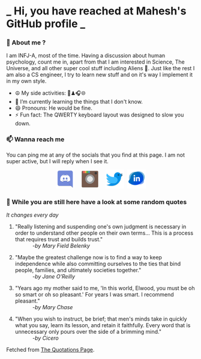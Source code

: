 # **_ Hi, you have reached at Mahesh's GitHub profile _**
### 🌸 About me ?
I am INFJ-A, most of the time. Having a discussion about human psychology, count me in, apart from that I am interested in Science, The Universe, and all other super cool stuff including Aliens 🤫. Just like the rest I am also a CS engineer, I try to learn new stuff and on it's way I implement it in my own style. 
- ☮ My side activities: 🎨♟🎧🌐
- 🌱 I’m currently learning the things that I don't know.
- 😄 Pronouns: He would be fine.
- ⚡ Fun fact: The QWERTY keyboard layout was designed to slow you down.

### 📫 Wanna reach me
You can ping me at any of the socials that you find at this page. I am not super active, but I will reply when I see it.
<p align="center">
<a href="https://discordapp.com/users/733328856957714472"><img src="./Assets/Papirus-Team-Papirus-Apps-Discord.svg" height="50px" width="50px" ></a>&nbsp; &nbsp;  
<a href ="https://instagram.com/obl1v_on"><img src="./Assets/Papirus-Team-Papirus-Apps-Instagram.svg" height="50px" width="50px" ></a>&nbsp;  &nbsp; 
<a href ="https://twitter.com/MaheshN2000"><img src="./Assets/Papirus-Team-Papirus-Apps-Twitter.svg" height ="50px" width="50px" ></a>&nbsp;
<a href ="https://linkedin.com/in/mahesh2000"><img src="./Assets/in.png" height ="50px" width="50px" ></a>

</p>



### 🔰 While you are still here have a look at some random quotes
*It changes every day*

<!-- BLOG-POST-LIST:START -->
 1.  "Really listening and suspending one's own judgment is necessary in order to understand other people on their own terms... This is a process that requires trust and builds trust." <br> &emsp;&emsp;&emsp; <i>-by Mary Field Belenky</i> 

 2.  "Maybe the greatest challenge now is to find a way to keep independence while also committing ourselves to the ties that bind people, families, and ultimately societies together." <br> &emsp;&emsp;&emsp; <i>-by Jane O'Reilly</i> 

 3.  "Years ago my mother said to me, 'In this world, Elwood, you must be oh so smart or oh so pleasant.' For years I was smart. I recommend pleasant." <br> &emsp;&emsp;&emsp; <i>-by Mary Chase</i> 

 4.  "When you wish to instruct, be brief; that men's minds take in quickly what you say, learn its lesson, and retain it faithfully. Every word that is unnecessary only pours over the side of a brimming mind." <br> &emsp;&emsp;&emsp; <i>-by Cicero</i> 
<!-- BLOG-POST-LIST:END -->
Fetched from <a href="http://www.quotationspage.com/data/mqotd.rss"> The Quotations Page</a>.
<!-- The above quotes are fetched from " http://www.quotationspage.com/data/mqotd.rss " and the github action used was gautamkrishnar/blog-post-workflow@master -->
